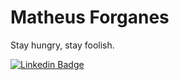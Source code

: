 # Matheus Forganes

Stay hungry, stay foolish.

[![Linkedin Badge](https://img.shields.io/badge/-LinkedIn-blue?style=flat-square&logo=Linkedin&logoColor=white&link=https://www.linkedin.com/in/matheusforganes/)](https://www.linkedin.com/in/matheusforganes/)



